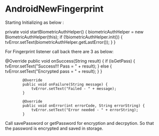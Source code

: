 # AndroidNewFingerprint


Starting Initializing as below :


private void startBiometricAuthHelper() {
        biometricAuthHelper = new BiometricAuthHelper(this);
        if (!biometricAuthHelper.init()) {
            tvError.setText(biometricAuthHelper.getLastError());
        }
    }
    
    
    
For Fingerprint listener call back there are 3 as below:

 @Override
            public void onSuccess(String result) {
                if (isGetPass) {
                    tvError.setText("Success!!! Pass = " + result);
                } else {
                    tvError.setText("Encrypted pass = " + result);
                }
            }

            @Override
            public void onFailure(String message) {
                tvError.setText("Failed - " + message);
            }

            @Override
            public void onError(int errorCode, String errorString) {
                tvError.setText("Error needed - " + errorString);
            }
            
            
            
Call savePassword or getPassword for encryption and decrpytion. So that the password is encrypted and saved in storage.
